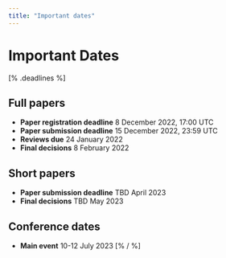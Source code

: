 ```yaml
---
title: "Important dates"
---
```

# Important Dates

[% .deadlines %]
## Full papers
* **Paper registration deadline** 8 December 2022, 17:00 UTC
* **Paper submission deadline** 15 December 2022, 23:59 UTC
* **Reviews due** 24 January 2022
* **Final decisions** 8 February 2022

## Short papers
* **Paper submission deadline** TBD April 2023
* **Final decisions** TBD May 2023

## Conference dates
* **Main event**  10-12 July 2023
[% / %]
